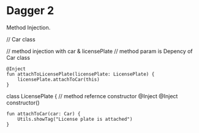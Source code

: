 # Dagger 2
Method Injection. 

// Car class

// method injection with car & licensePlate
    // method param is Depency of Car class

    @Inject
    fun attachToLicensePlate(licensePlate: LicensePlate) {
        licensePlate.attachToCar(this)
    }


class LicensePlate {
// method refernce constructor @Inject
    @Inject
    constructor()

    fun attachToCar(car: Car) {
        Utils.showTag("License plate is attached")
    }
